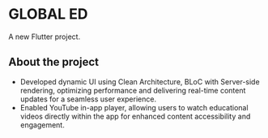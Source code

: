 # GLOBAL ED

A new Flutter project.

## About the project
- Developed dynamic UI using Clean Architecture, BLoC with Server-side rendering, optimizing performance and delivering real-time content updates for a seamless user experience.
- Enabled YouTube in-app player, allowing users to watch educational videos directly within the app for enhanced content accessibility and engagement.

